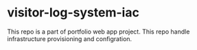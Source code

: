# visitor-log-system-iac
This repo is a part of portfolio web app project. This repo handle infrastructure provisioning and configration.
